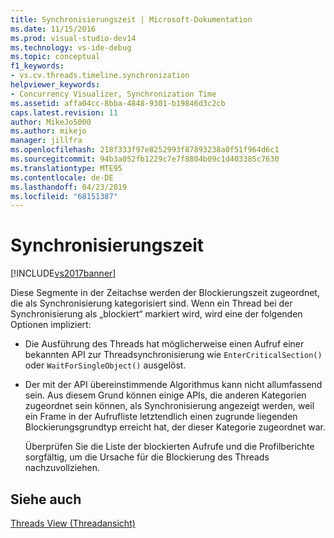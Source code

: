 ```yaml
---
title: Synchronisierungszeit | Microsoft-Dokumentation
ms.date: 11/15/2016
ms.prod: visual-studio-dev14
ms.technology: vs-ide-debug
ms.topic: conceptual
f1_keywords:
- vs.cv.threads.timeline.synchronization
helpviewer_keywords:
- Concurrency Visualizer, Synchronization Time
ms.assetid: affa04cc-8bba-4848-9301-b19846d3c2cb
caps.latest.revision: 11
author: MikeJo5000
ms.author: mikejo
manager: jillfra
ms.openlocfilehash: 218f333f97e8252993f87893238a0f51f964d6c1
ms.sourcegitcommit: 94b3a052fb1229c7e7f8804b09c1d403385c7630
ms.translationtype: MTE95
ms.contentlocale: de-DE
ms.lasthandoff: 04/23/2019
ms.locfileid: "68151387"
---
```

# <a name="synchronization-time"></a>Synchronisierungszeit
[!INCLUDE[vs2017banner](../includes/vs2017banner.md)]

Diese Segmente in der Zeitachse werden der Blockierungszeit zugeordnet, die als Synchronisierung kategorisiert sind. Wenn ein Thread bei der Synchronisierung als „blockiert“ markiert wird, wird eine der folgenden Optionen impliziert:  
  
- Die Ausführung des Threads hat möglicherweise einen Aufruf einer bekannten API zur Threadsynchronisierung wie `EnterCriticalSection()` oder `WaitForSingleObject()` ausgelöst.  
  
- Der mit der API übereinstimmende Algorithmus kann nicht allumfassend sein. Aus diesem Grund können einige APIs, die anderen Kategorien zugeordnet sein können, als Synchronisierung angezeigt werden, weil ein Frame in der Aufrufliste letztendlich einen zugrunde liegenden Blockierungsgrundtyp erreicht hat, der dieser Kategorie zugeordnet war.  
  
  Überprüfen Sie die Liste der blockierten Aufrufe und die Profilberichte sorgfältig, um die Ursache für die Blockierung des Threads nachzuvollziehen.  
  
## <a name="see-also"></a>Siehe auch  
 [Threads View (Threadansicht)](../profiling/threads-view-parallel-performance.md)
